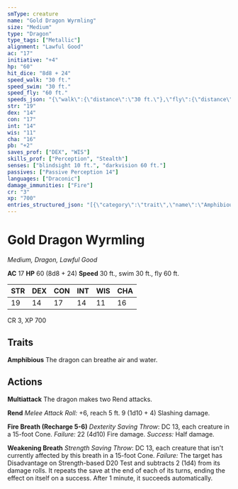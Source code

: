 ```yaml
---
smType: creature
name: "Gold Dragon Wyrmling"
size: "Medium"
type: "Dragon"
type_tags: ["Metallic"]
alignment: "Lawful Good"
ac: "17"
initiative: "+4"
hp: "60"
hit_dice: "8d8 + 24"
speed_walk: "30 ft."
speed_swim: "30 ft."
speed_fly: "60 ft."
speeds_json: "{\"walk\":{\"distance\":\"30 ft.\"},\"fly\":{\"distance\":\"60 ft.\"},\"swim\":{\"distance\":\"30 ft.\"}}"
str: "19"
dex: "14"
con: "17"
int: "14"
wis: "11"
cha: "16"
pb: "+2"
saves_prof: ["DEX", "WIS"]
skills_prof: ["Perception", "Stealth"]
senses: ["blindsight 10 ft.", "darkvision 60 ft."]
passives: ["Passive Perception 14"]
languages: ["Draconic"]
damage_immunities: ["Fire"]
cr: "3"
xp: "700"
entries_structured_json: "[{\"category\":\"trait\",\"name\":\"Amphibious\",\"text\":\"The dragon can breathe air and water.\"},{\"category\":\"action\",\"name\":\"Multiattack\",\"text\":\"The dragon makes two Rend attacks.\"},{\"category\":\"action\",\"name\":\"Rend\",\"text\":\"*Melee Attack Roll:* +6, reach 5 ft. 9 (1d10 + 4) Slashing damage.\",\"kind\":\"Melee Attack Roll\",\"to_hit\":\"+6\",\"range\":\"5 ft\",\"damage\":\"9 (1d10 + 4) Slashing\"},{\"category\":\"action\",\"name\":\"Fire Breath\",\"recharge\":\"Recharge 5-6\",\"text\":\"*Dexterity Saving Throw*: DC 13, each creature in a 15-foot Cone. *Failure:*  22 (4d10) Fire damage. *Success:*  Half damage.\",\"target\":\"each creature in a 15-foot Cone\",\"damage\":\"22 (4d10) Fire\",\"save_ability\":\"DEX\",\"save_dc\":13,\"save_effect\":\"Half damage\"},{\"category\":\"action\",\"name\":\"Weakening Breath\",\"text\":\"*Strength Saving Throw*: DC 13, each creature that isn't currently affected by this breath in a 15-foot Cone. *Failure:*  The target has Disadvantage on Strength-based D20 Test and subtracts 2 (1d4) from its damage rolls. It repeats the save at the end of each of its turns, ending the effect on itself on a success. After 1 minute, it succeeds automatically.\",\"save_ability\":\"STR\",\"save_dc\":13}]"
---
```


# Gold Dragon Wyrmling
*Medium, Dragon, Lawful Good*

**AC** 17
**HP** 60 (8d8 + 24)
**Speed** 30 ft., swim 30 ft., fly 60 ft.

| STR | DEX | CON | INT | WIS | CHA |
| --- | --- | --- | --- | --- | --- |
| 19 | 14 | 17 | 14 | 11 | 16 |

CR 3, XP 700

## Traits

**Amphibious**
The dragon can breathe air and water.

## Actions

**Multiattack**
The dragon makes two Rend attacks.

**Rend**
*Melee Attack Roll:* +6, reach 5 ft. 9 (1d10 + 4) Slashing damage.

**Fire Breath (Recharge 5-6)**
*Dexterity Saving Throw*: DC 13, each creature in a 15-foot Cone. *Failure:*  22 (4d10) Fire damage. *Success:*  Half damage.

**Weakening Breath**
*Strength Saving Throw*: DC 13, each creature that isn't currently affected by this breath in a 15-foot Cone. *Failure:*  The target has Disadvantage on Strength-based D20 Test and subtracts 2 (1d4) from its damage rolls. It repeats the save at the end of each of its turns, ending the effect on itself on a success. After 1 minute, it succeeds automatically.
